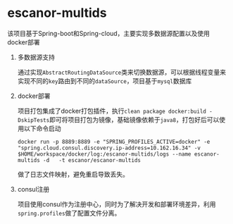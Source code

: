 # escanor-multids

该项目基于Spring-boot和Spring-cloud，主要实现多数据源配置以及使用docker部署

1. 多数据源支持

   通过实现`AbstractRoutingDataSource`类来切换数据源，可以根据线程变量来实现不同的`key`路由到不同的`dataSource`，项目基于`mysql`数据库

2. docker部署

   项目打包集成了docker打包插件，执行`clean package docker:build -DskipTests`即可将项目打包为镜像，基础镜像依赖于`java8`，打包好后可以使用以下命令启动

   ```shell
   docker run -p 8889:8889 -e "SPRING_PROFILES_ACTIVE=docker" -e "spring.cloud.consul.discovery.ip-address=10.162.16.34" -v $HOME/workspace/docker/log:/escanor-multids/logs --name escanor-multids -d   -t escanor/escanor-multids
   ```

   做了日志文件映射，避免重启导致丢失。

3. consul注册

   项目使用consul作为注册中心，同时为了解决开发和部署环境差异，利用`spring.profiles`做了配置文件分离。
